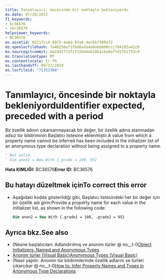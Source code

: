 ```yaml
---
title: Tanımlayıcı, öncesinde bir noktayla bekleniyordu
ms.date: 07/20/2015
f1_keywords:
- bc36576
- vbc36576
helpviewer_keywords:
- BC36576
ms.assetid: 02217cc4-8972-4a6d-97a6-4ecbb7399af2
ms.openlocfilehash: 7a46256ef3fbd8ada4a0abb000ccc704185a41c0
ms.sourcegitcommit: da2dd2772fcf32b44eb18b1cbe8affd17b1753c9
ms.translationtype: MT
ms.contentlocale: tr-TR
ms.lasthandoff: 09/27/2019
ms.locfileid: "71353380"
---
```

# <a name="identifier-expected-preceded-with-a-period"></a><span data-ttu-id="c1a51-102">Tanımlayıcı, öncesinde bir noktayla bekleniyordu</span><span class="sxs-lookup"><span data-stu-id="c1a51-102">Identifier expected, preceded with a period</span></span>
<span data-ttu-id="c1a51-103">Bir özellik adının çıkarsanmayacak bir değer, bir özellik adına atanmadan adsız tür bildiriminin Başlatıcı listesine eklenmiştir.</span><span class="sxs-lookup"><span data-stu-id="c1a51-103">A value from which a property name cannot be inferred has been included in the initializer list of an anonymous type declaration without being assigned to a property name.</span></span>  
  
```vb  
' Not valid.  
' Dim anon1 = New With {.grade = 100, 95}  
```  
  
 <span data-ttu-id="c1a51-104">**Hata KIMLIĞI:** BC36576</span><span class="sxs-lookup"><span data-stu-id="c1a51-104">**Error ID:** BC36576</span></span>  
  
## <a name="to-correct-this-error"></a><span data-ttu-id="c1a51-105">Bu hatayı düzeltmek için</span><span class="sxs-lookup"><span data-stu-id="c1a51-105">To correct this error</span></span>  
  
- <span data-ttu-id="c1a51-106">Aşağıdaki kodda gösterildiği gibi, Başlatıcı listesindeki her bir değer için bir özellik adı girin:</span><span class="sxs-lookup"><span data-stu-id="c1a51-106">Provide a property name for each value in the initializer list, as shown in the following code:</span></span>  
  
    ```vb  
    Dim anon2 = New With {.grade1 = 100, .grade2 = 95}  
    ```  
  
## <a name="see-also"></a><span data-ttu-id="c1a51-107">Ayrıca bkz.</span><span class="sxs-lookup"><span data-stu-id="c1a51-107">See also</span></span>

- <span data-ttu-id="c1a51-108">[Nesne başlatıcıları: Adlandırılmış ve anonim türler @ no__t-0</span><span class="sxs-lookup"><span data-stu-id="c1a51-108">[Object Initializers: Named and Anonymous Types](../../visual-basic/programming-guide/language-features/objects-and-classes/object-initializers-named-and-anonymous-types.md)</span></span>
- [<span data-ttu-id="c1a51-109">Anonim türler (Visual Basic)</span><span class="sxs-lookup"><span data-stu-id="c1a51-109">Anonymous Types (Visual Basic)</span></span>](../programming-guide/language-features/objects-and-classes/anonymous-types.md)
- <span data-ttu-id="c1a51-110">[Nasıl yapılır: Anonim tür bildirimlerinde özellik adlarını ve türleri çıkarçıkar @ no__t-0</span><span class="sxs-lookup"><span data-stu-id="c1a51-110">[How to: Infer Property Names and Types in Anonymous Type Declarations](../../visual-basic/programming-guide/language-features/objects-and-classes/how-to-infer-property-names-and-types-in-anonymous-type-declarations.md)</span></span>
